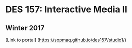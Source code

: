 # DES 157: Interactive Media II 
## Winter 2017

[Link to portal] (https://sopmaq.github.io/des157/studio1/)
